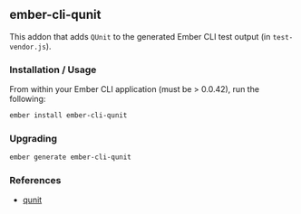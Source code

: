 ## ember-cli-qunit

This addon that adds `QUnit` to the generated Ember CLI test output (in `test-vendor.js`).

### Installation / Usage

From within your Ember CLI application (must be > 0.0.42), run the following:

```bash
ember install ember-cli-qunit
```

### Upgrading

```bash
ember generate ember-cli-qunit
```

### References

* [qunit](https://github.com/jquery/qunit)

